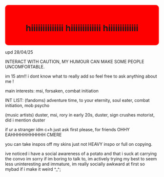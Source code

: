 <div style="background-color: red; padding: 20px; border-radius: 10px;">
  <h1 align="center">hiiiiiiiiiiiiii hiiiiiiiiiiiii hiiiiiiiiiiiii</h1>
</div>

upd 28/04/25

INTERACT WITH CAUTION, MY HUMOUR CAN MAKE SOME PEOPLE UNCOMFORTABLE.

im 15 atm!! i dont know what to really add so feel free to ask anything about me !

main interests: msi, forsaken, combat initiation

INT LIST: (fandoms) adventure time, to your eternity, soul eater, combat initiation, mob psycho

(music artists) duster, msi, rory in early 20s, duster, sign crushes motorist, did i mention duster

if ur a stranger idm c+h just ask first please, for friends OHHY EAHHHHHHHHHHH CMERE

you can take inspos off my skins just not HEAVY inspo or full on copying.


ive noticed i have a social awareness of a potato and that i suck at carrying the convo im sorry if im boring to talk to, im actively trying my best to seem less uninteresting and immature, im really socially awkward at first so mybad if i make it weird ^_^;
